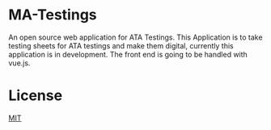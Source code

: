 # MA-Testings
An open source web application for ATA Testings. This Application is to take testing sheets for ATA testings and make them digital, 
currently this application is in development. The front end is going to be handled with vue.js.


# License
[MIT](https://opensource.org/licenses/MIT)

